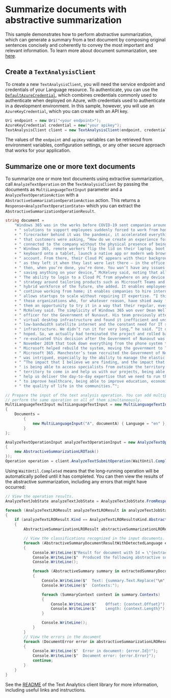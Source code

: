 # Summarize documents with abstractive summarization

This sample demonstrates how to perform abstractive summarization, which can generate a summary from a text document by composing original sentences concisely and coherently to convey the most important and relevant information. To learn more about document summarization, see [here][Document_Summarization].

## Create a `TextAnalysisClient`

To create a new `TextAnalysisClient`, you will need the service endpoint and credentials of your Language resource. To authenticate, you can use the [`DefaultAzureCredential`][DefaultAzureCredential], which combines credentials commonly used to authenticate when deployed on Azure, with credentials used to authenticate in a development environment. In this sample, however, you will use an `AzureKeyCredential`, which you can create with an API key.

```C# Snippet:CreateTextClient
Uri endpoint = new Uri("<your endpoint>");
AzureKeyCredential credential = new("your apikey");
TextAnalysisClient client = new TextAnalysisClient(endpoint, credential);
```

The values of the `endpoint` and `apiKey` variables can be retrieved from environment variables, configuration settings, or any other secure approach that works for your application.

## Summarize one or more text documents

To summarize one or more text documents using extractive summarization, call `AnalyzeTextOperation` on the `TextAnalysisClient` by passing the documents as `MultiLanguageTextInput` parameter and a `AnalyzeTextOperationAction` with a `AbstractiveSummarizationOperationAction` action. This returns a `Response<AnalyzeTextOperationState>` which you can extract the `AbstractiveSummarizationOperationResult`.

```C# Snippet:Sample12_AnalyzeTextOperation_AbstractiveSummarizationOperationAction
string document =
    "Windows 365 was in the works before COVID-19 sent companies around the world on a scramble to secure"
    + " solutions to support employees suddenly forced to work from home, but “what really put the"
    + " firecracker behind it was the pandemic, it accelerated everything,” McKelvey said. She explained"
    + " that customers were asking, “How do we create an experience for people that makes them still feel"
    + " connected to the company without the physical presence of being there?” In this new world of"
    + " Windows 365, remote workers flip the lid on their laptop, boot up the family workstation or clip a"
    + " keyboard onto a tablet, launch a native app or modern web browser and login to their Windows 365"
    + " account. From there, their Cloud PC appears with their background, apps, settings and content just"
    + " as they left it when they last were last there – in the office, at home or a coffee shop. And"
    + " then, when you’re done, you’re done. You won’t have any issues around security because you’re not"
    + " saving anything on your device,” McKelvey said, noting that all the data is stored in the cloud."
    + " The ability to login to a Cloud PC from anywhere on any device is part of Microsoft’s larger"
    + " strategy around tailoring products such as Microsoft Teams and Microsoft 365 for the post-pandemic"
    + " hybrid workforce of the future, she added. It enables employees accustomed to working from home to"
    + " continue working from home; it enables companies to hire interns from halfway around the world; it"
    + " allows startups to scale without requiring IT expertise. “I think this will be interesting for"
    + " those organizations who, for whatever reason, have shied away from virtualization. This is giving"
    + " them an opportunity to try it in a way that their regular, everyday endpoint admin could manage,”"
    + " McKelvey said. The simplicity of Windows 365 won over Dean Wells, the corporate chief information"
    + " officer for the Government of Nunavut. His team previously attempted to deploy a traditional"
    + " virtual desktop infrastructure and found it inefficient and unsustainable given the limitations of"
    + " low-bandwidth satellite internet and the constant need for IT staff to manage the network and"
    + " infrastructure. We didn’t run it for very long,” he said. “It didn’t turn out the way we had"
    + " hoped. So, we actually had terminated the project and rolled back out to just regular PCs.” He"
    + " re-evaluated this decision after the Government of Nunavut was hit by a ransomware attack in"
    + " November 2019 that took down everything from the phone system to the government’s servers."
    + " Microsoft helped rebuild the system, moving the government to Teams, SharePoint, OneDrive and"
    + " Microsoft 365. Manchester’s team recruited the Government of Nunavut to pilot Windows 365. Wells"
    + " was intrigued, especially by the ability to manage the elastic workforce securely and seamlessly."
    + " “The impact that I believe we are finding, and the impact that we’re going to find going forward,"
    + " is being able to access specialists from outside the territory and organizations outside the"
    + " territory to come in and help us with our projects, being able to get people on staff with us to"
    + " help us deliver the day-to-day expertise that we need to run the government,” he said. “Being able"
    + " to improve healthcare, being able to improve education, economic development is going to improve"
    + " the quality of life in the communities.”";

// Prepare the input of the text analysis operation. You can add multiple documents to this list and
// perform the same operation on all of them simultaneously.
MultiLanguageTextInput multiLanguageTextInput = new MultiLanguageTextInput()
{
    Documents =
        {
            new MultiLanguageInput("A", documentA) { Language = "en" },
        }
};

AnalyzeTextOperationInput analyzeTextOperationInput = new AnalyzeTextOperationInput(multiLanguageTextInput, new AnalyzeTextOperationAction[]
{
    new AbstractiveSummarizationLROTask()
});
Operation operation = client.AnalyzeTextSubmitOperation(WaitUntil.Completed, analyzeTextOperationInput);
```

Using `WaitUntil.Completed` means that the long-running operation will be automatically polled until it has completed. You can then view the results of the abstractive summarization, including any errors that might have occurred:

```C# Snippet:Sample12_AnalyzeTextSubmitJob_AbstractiveSummarizationLROTask_ViewResults
// View the operation results.
AnalyzeTextJobState analyzeTextJobState = AnalyzeTextJobState.FromResponse(operation.GetRawResponse());

foreach (AnalyzeTextLROResult analyzeTextLROResult in analyzeTextJobState.Tasks.Items)
{
    if (analyzeTextLROResult.Kind == AnalyzeTextLROResultsKind.AbstractiveSummarizationLROResults)
    {
        AbstractiveSummarizationLROResult abstractiveSummarizationLROResult = (AbstractiveSummarizationLROResult)analyzeTextLROResult;

        // View the classifications recognized in the input documents.
        foreach (AbstractiveSummaryDocumentResultWithDetectedLanguage extractedSummaryDocument in abstractiveSummarizationLROResult.Results.Documents)
        {
            Console.WriteLine($"Result for document with Id = \"{extractedSummaryDocument.Id}\":");
            Console.WriteLine($"  Produced the following abstractive summaries:");
            Console.WriteLine();

            foreach (AbstractiveSummary summary in extractedSummaryDocument.Summaries)
            {
                Console.WriteLine($"  Text: {summary.Text.Replace("\n", " ")}");
                Console.WriteLine($"  Contexts:");

                foreach (SummaryContext context in summary.Contexts)
                {
                    Console.WriteLine($"    Offset: {context.Offset}");
                    Console.WriteLine($"    Length: {context.Length}");
                }

                Console.WriteLine();
            }
        }
        // View the errors in the document
        foreach (DocumentError error in abstractiveSummarizationLROResult.Results.Errors)
        {
            Console.WriteLine($"  Error in document: {error.Id}!");
            Console.WriteLine($"  Document error: {error.Error}");
            continue;
        }
    }
}
```

See the [README] of the Text Analytics client library for more information, including useful links and instructions.

[Document_Summarization]: https://learn.microsoft.com/azure/cognitive-services/language-service/summarization/overview?tabs=document-summarization
[DefaultAzureCredential]: https://github.com/Azure/azure-sdk-for-net/blob/main/sdk/identity/Azure.Identity/README.md
[README]: https://github.com/Azure/azure-sdk-for-net/blob/main/sdk/cognitivelanguage/Azure.AI.Language.Text/samples/README.md
